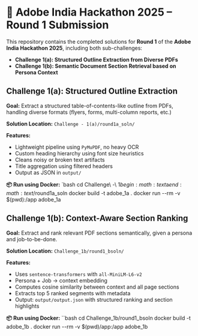 # 🎯 Adobe India Hackathon 2025 – Round 1 Submission

This repository contains the completed solutions for **Round 1** of the **Adobe India Hackathon 2025**, including both sub-challenges:

- **Challenge 1(a): Structured Outline Extraction from Diverse PDFs**
- **Challenge 1(b): Semantic Document Section Retrieval based on Persona Context**

## Challenge 1(a): Structured Outline Extraction

**Goal:** Extract a structured table-of-contents-like outline from PDFs, handling diverse formats (flyers, forms, multi-column reports, etc.)

**Solution Location:** `Challenge - 1(a)/round1a_soln/`

**Features:**
- Lightweight pipeline using `PyMuPDF`, no heavy OCR  
- Custom heading hierarchy using font size heuristics  
- Cleans noisy or broken text artifacts  
- Title aggregation using filtered headers  
- Output as JSON in `output/`

**📦 Run using Docker:**
`bash
cd Challenge\ -\ 1$begin:math:text$a$end:math:text$/round1a_soln
docker build -t adobe_1a .
docker run --rm -v $(pwd):/app adobe_1a 

## Challenge 1(b): Context-Aware Section Ranking


**Goal:** Extract and rank relevant PDF sections semantically, given a persona and job-to-be-done.

**Solution Location:** `Challenge_1b/round1_bsoln/`

**Features:**
- Uses `sentence-transformers` with `all-MiniLM-L6-v2`
- Persona + Job → context embedding
- Computes cosine similarity between context and all page sections
- Extracts top 5 ranked segments with metadata
- Output: `output/output.json` with structured ranking and section highlights

**📦 Run using Docker:**
``bash
cd Challenge_1b/round1_bsoln
docker build -t adobe_1b .
docker run --rm -v $(pwd)/app:/app adobe_1b
